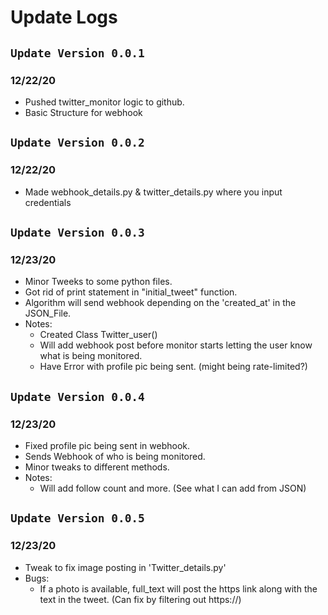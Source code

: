 # ****Update Logs****

## ```Update Version 0.0.1```
### 12/22/20
- Pushed twitter_monitor logic to github. 
- Basic Structure for webhook

## ```Update Version 0.0.2```
### 12/22/20
- Made webhook_details.py & twitter_details.py where you input credentials 

## ```Update Version 0.0.3```
### 12/23/20
- Minor Tweeks to some python files. 
- Got rid of print statement in "initial_tweet" function. 
- Algorithm will send webhook depending on the 'created_at' in the JSON_File.
- Notes: 
    - Created Class Twitter_user() 
    - Will add webhook post before monitor starts letting the user know what is being monitored.
    - Have Error with profile pic being sent. (might being rate-limited?)
## ```Update Version 0.0.4```
### 12/23/20
- Fixed profile pic being sent in webhook.
- Sends Webhook of who is being monitored. 
- Minor tweaks to different methods. 
- Notes: 
    - Will add follow count and more. (See what I can add from JSON)
## ```Update Version 0.0.5```
### 12/23/20
- Tweak to fix image posting in 'Twitter_details.py'
- Bugs:
    - If a photo is available, full_text will post the https link along with the text in the tweet. (Can fix by filtering out https://)
